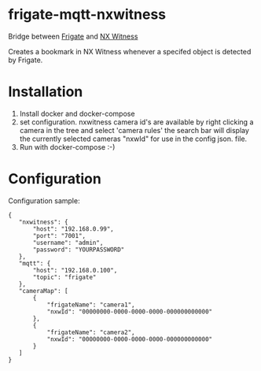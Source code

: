 # frigate-mqtt-nxwitness
Bridge between [Frigate](https://github.com/blakeblackshear/frigate) and [NX Witness](https://www.networkoptix.com/nx-witness/)

Creates a bookmark in NX Witness whenever a specifed object is detected by Frigate.

# Installation


1. Install docker and docker-compose
2. set configuration. nxwitness camera id's are available by right clicking a camera in the tree and select 'camera rules' the search bar will display the currently selected cameras "nxwId" for use in the config json. file.
3. Run with docker-compose :-)


# Configuration

Configuration sample:

 ```
{
    "nxwitness": {
        "host": "192.168.0.99",
        "port": "7001",
        "username": "admin",
        "password": "YOURPASSWORD"
    },
    "mqtt": {
        "host": "192.168.0.100",
        "topic": "frigate"
    },
    "cameraMap": [
        {
            "frigateName": "camera1",
            "nxwId": "00000000-0000-0000-0000-000000000000"
        },
        {
            "frigateName": "camera2",
            "nxwId": "00000000-0000-0000-0000-000000000000"
        }
    ]
}
 ```